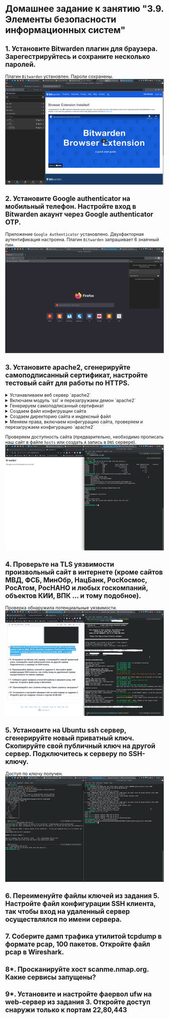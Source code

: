 # Домашнее задание к занятию "3.9. Элементы безопасности информационных систем"

## 1. Установите Bitwarden плагин для браузера. Зарегестрируйтесь и сохраните несколько паролей.

Плагин `Bitwarden` установлен. Пароли сохранены.
![](https://github.com/rudenko-ma/netology.homeworks/blob/main/03-sysadmin-09-security/img/q1.png)

## 2. Установите Google authenticator на мобильный телефон. Настройте вход в Bitwarden акаунт через Google authenticator OTP.

Приложение `Google Authenticator` установлено. Двухфакторная аутентификация настроена. Плагин `Bitwarden` запрашивает 6 знаячный пин.
![](https://github.com/rudenko-ma/netology.homeworks/blob/main/03-sysadmin-09-security/img/q2.png)

## 3. Установите apache2, сгенерируйте самоподписанный сертификат, настройте тестовый сайт для работы по HTTPS.

<details>
  <summary>Устанавливаем веб сервер `apache2`</summary>

  ```
vagrant@u20web:~$ sudo apt install apache2 -y     
Reading package lists... Done
Building dependency tree       
Reading state information... Done
The following additional packages will be installed:
  apache2-bin apache2-data apache2-utils libapr1 libaprutil1 libaprutil1-dbd-sqlite3 libaprutil1-ldap libjansson4 ssl-cert
Suggested packages:
  apache2-doc apache2-suexec-pristine | apache2-suexec-custom www-browser openssl-blacklist
The following NEW packages will be installed:
  apache2 apache2-bin apache2-data apache2-utils libapr1 libaprutil1 libaprutil1-dbd-sqlite3 libaprutil1-ldap libjansson4 ssl-cert
0 upgraded, 10 newly installed, 0 to remove and 62 not upgraded.
Need to get 1518 kB/1760 kB of archives.
After this operation, 7649 kB of additional disk space will be used.
Get:1 http://us.archive.ubuntu.com/ubuntu focal-updates/main amd64 apache2-bin amd64 2.4.41-4ubuntu3.9 [1180 kB]
Get:2 http://us.archive.ubuntu.com/ubuntu focal-updates/main amd64 apache2-data all 2.4.41-4ubuntu3.9 [159 kB]
Get:3 http://us.archive.ubuntu.com/ubuntu focal-updates/main amd64 apache2-utils amd64 2.4.41-4ubuntu3.9 [84.3 kB]
Get:4 http://us.archive.ubuntu.com/ubuntu focal-updates/main amd64 apache2 amd64 2.4.41-4ubuntu3.9 [95.5 kB]
Fetched 1518 kB in 3s (595 kB/s)
Preconfiguring packages ...
Selecting previously unselected package libapr1:amd64.
(Reading database ... 111201 files and directories currently installed.)
Preparing to unpack .../0-libapr1_1.6.5-1ubuntu1_amd64.deb ...
Unpacking libapr1:amd64 (1.6.5-1ubuntu1) ...
Selecting previously unselected package libaprutil1:amd64.
Preparing to unpack .../1-libaprutil1_1.6.1-4ubuntu2_amd64.deb ...
Unpacking libaprutil1:amd64 (1.6.1-4ubuntu2) ...
Selecting previously unselected package libaprutil1-dbd-sqlite3:amd64.
Preparing to unpack .../2-libaprutil1-dbd-sqlite3_1.6.1-4ubuntu2_amd64.deb ...
Unpacking libaprutil1-dbd-sqlite3:amd64 (1.6.1-4ubuntu2) ...
Selecting previously unselected package libaprutil1-ldap:amd64.
Preparing to unpack .../3-libaprutil1-ldap_1.6.1-4ubuntu2_amd64.deb ...
Unpacking libaprutil1-ldap:amd64 (1.6.1-4ubuntu2) ...
Selecting previously unselected package libjansson4:amd64.
Preparing to unpack .../4-libjansson4_2.12-1build1_amd64.deb ...
Unpacking libjansson4:amd64 (2.12-1build1) ...
Selecting previously unselected package apache2-bin.
Preparing to unpack .../5-apache2-bin_2.4.41-4ubuntu3.9_amd64.deb ...
Unpacking apache2-bin (2.4.41-4ubuntu3.9) ...
Selecting previously unselected package apache2-data.
Preparing to unpack .../6-apache2-data_2.4.41-4ubuntu3.9_all.deb ...
Unpacking apache2-data (2.4.41-4ubuntu3.9) ...
Selecting previously unselected package apache2-utils.
Preparing to unpack .../7-apache2-utils_2.4.41-4ubuntu3.9_amd64.deb ...
Unpacking apache2-utils (2.4.41-4ubuntu3.9) ...
Selecting previously unselected package apache2.
Preparing to unpack .../8-apache2_2.4.41-4ubuntu3.9_amd64.deb ...
Unpacking apache2 (2.4.41-4ubuntu3.9) ...
Selecting previously unselected package ssl-cert.
Preparing to unpack .../9-ssl-cert_1.0.39_all.deb ...
Unpacking ssl-cert (1.0.39) ...
Setting up libapr1:amd64 (1.6.5-1ubuntu1) ...
Setting up libjansson4:amd64 (2.12-1build1) ...
Setting up ssl-cert (1.0.39) ...
Setting up apache2-data (2.4.41-4ubuntu3.9) ...
Setting up libaprutil1:amd64 (1.6.1-4ubuntu2) ...
Setting up libaprutil1-ldap:amd64 (1.6.1-4ubuntu2) ...
Setting up libaprutil1-dbd-sqlite3:amd64 (1.6.1-4ubuntu2) ...
Setting up apache2-utils (2.4.41-4ubuntu3.9) ...
Setting up apache2-bin (2.4.41-4ubuntu3.9) ...
Setting up apache2 (2.4.41-4ubuntu3.9) ...
Enabling module mpm_event.
Enabling module authz_core.
Enabling module authz_host.
Enabling module authn_core.
Enabling module auth_basic.
Enabling module access_compat.
Enabling module authn_file.
Enabling module authz_user.
Enabling module alias.
Enabling module dir.
Enabling module autoindex.
Enabling module env.
Enabling module mime.
Enabling module negotiation.
Enabling module setenvif.
Enabling module filter.
Enabling module deflate.
Enabling module status.
Enabling module reqtimeout.
Enabling conf charset.
Enabling conf localized-error-pages.
Enabling conf other-vhosts-access-log.
Enabling conf security.
Enabling conf serve-cgi-bin.
Enabling site 000-default.
Created symlink /etc/systemd/system/multi-user.target.wants/apache2.service → /lib/systemd/system/apache2.service.
Created symlink /etc/systemd/system/multi-user.target.wants/apache-htcacheclean.service → /lib/systemd/system/apache-htcacheclean.service.
Processing triggers for ufw (0.36-6ubuntu1) ...
Processing triggers for systemd (245.4-4ubuntu3.13) ...
Processing triggers for man-db (2.9.1-1) ...
Processing triggers for libc-bin (2.31-0ubuntu9.2) ...
  ```
</details>

<details>
  <summary>Включаем модуль `ssl` и перезагружаем демон `apache2`</summary>

  ```
vagrant@u20web:~$ sudo a2enmod ssl
Considering dependency setenvif for ssl:
Module setenvif already enabled
Considering dependency mime for ssl:
Module mime already enabled
Considering dependency socache_shmcb for ssl:
Enabling module socache_shmcb.
Enabling module ssl.
See /usr/share/doc/apache2/README.Debian.gz on how to configure SSL and create self-signed certificates.
To activate the new configuration, you need to run:
  systemctl restart apache2
vagrant@u20web:~$ sudo systemctl restart apache2
  ```
</details>

<details>
  <summary>Генерируем самоподписанный сертификат</summary>

  ```
vagrant@u20web:~$ sudo openssl req -x509 -nodes -days 365 -newkey rsa:2048 \-keyout /etc/ssl/private/apache-selfsigned.key \-out /etc/ssl/certs/apache-selfsigned.crt \-subj "/C=RU/ST=FE/L=Khabarovsk/O=RudenkoMA/OU=Org/CN=u20web.home"
Generating a RSA private key
................+++++
.......+++++
writing new private key to '/etc/ssl/private/apache-selfsigned.key'
-----
  ```
</details>

<details>
  <summary>Создаем файл конфигруации сайта</summary>

  ```
vagrant@u20web:~$ sudo vim /etc/apache2/sites-available/u20web.conf
vagrant@u20web:~$ cat /etc/apache2/sites-available/u20web.conf
<VirtualHost *:443>
        ServerName u20web.home
        DocumentRoot /var/www/u20web
        SSLEngine on
        SSLCertificateFile /etc/ssl/certs/apache-selfsigned.crt
        SSLCertificateKeyFile /etc/ssl/private/apache-selfsigned.key
</VirtualHost>
  ```
</details>

<details>
  <summary>Создаем директорию сайта и индексный файл</summary>

  ```
vagrant@u20web:~$ sudo mkdir /var/www/u20web
vagrant@u20web:~$ sudo vim /var/www/u20web/index.html
vagrant@u20web:~$ cat /var/www/u20web/index.html     
<!DOCTYPE html>
<html>
<head>
  <title>Homework 3.9</title>
</head>
<body>
  <h1>It works!</h1>
  <p>This page was served with Apache2 server over SSL.</p>
</body>
</html>
  ```
</details>

<details>
  <summary>Меняем права, включаем конфигурацию сайта, проверяем и перезагружаем конфигурацию `apache2`</summary>
  
  ```
vagrant@u20web:~$ sudo chown -R www-data:www-data /var/www/u20web/
vagrant@u20web:~$ sudo a2ensite u20web
Enabling site u20web.
To activate the new configuration, you need to run:
  systemctl reload apache2
vagrant@u20web:~$ sudo apache2ctl configtest 
Syntax OK
vagrant@u20web:~$ sudo systemctl reload apache2
  ```
</details>

Проверяем доступность сайта (предварительно, необходимо прописать наш сайт в файле `hosts` или создать `A` запись в `DNS` сервере).
![](https://github.com/rudenko-ma/netology.homeworks/blob/main/03-sysadmin-09-security/img/q3.png)

## 4. Проверьте на TLS уязвимости произвольный сайт в интернете (кроме сайтов МВД, ФСБ, МинОбр, НацБанк, РосКосмос, РосАтом, РосНАНО и любых госкомпаний, объектов КИИ, ВПК ... и тому подобное).

Проверка обнаружила потенциальные уязвимости.
![](https://github.com/rudenko-ma/netology.homeworks/blob/main/03-sysadmin-09-security/img/q4.png)

## 5. Установите на Ubuntu ssh сервер, сгенерируйте новый приватный ключ. Скопируйте свой публичный ключ на другой сервер. Подключитесь к серверу по SSH-ключу.
 
Доступ по ключу получен.
![](https://github.com/rudenko-ma/netology.homeworks/blob/main/03-sysadmin-09-security/img/q5.png)

## 6. Переименуйте файлы ключей из задания 5. Настройте файл конфигурации SSH клиента, так чтобы вход на удаленный сервер осуществлялся по имени сервера.



## 7. Соберите дамп трафика утилитой tcpdump в формате pcap, 100 пакетов. Откройте файл pcap в Wireshark.

## 8*. Просканируйте хост scanme.nmap.org. Какие сервисы запущены?

## 9*. Установите и настройте фаервол ufw на web-сервер из задания 3. Откройте доступ снаружи только к портам 22,80,443
